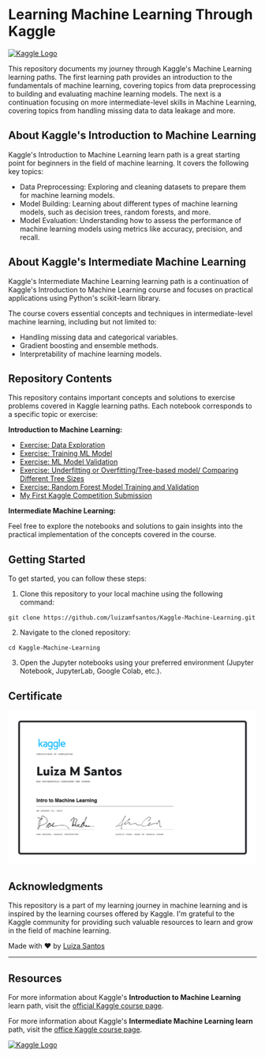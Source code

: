 # Learning Machine Learning Through Kaggle

[<img src="https://upload.wikimedia.org/wikipedia/commons/7/7c/Kaggle_logo.png" alt="Kaggle Logo" width="250">](https://www.kaggle.com/learn/intro-to-machine-learning)


This repository documents my journey through Kaggle's Machine Learning learning paths. The first learning path provides an introduction to the fundamentals of machine learning, covering topics from data preprocessing to building and evaluating machine learning models. The next is a continuation focusing on more intermediate-level skills in Machine Learning, covering topics from handling missing data to data leakage and more. 

## About Kaggle's Introduction to Machine Learning

Kaggle's Introduction to Machine Learning learn path is a great starting point for beginners in the field of machine learning. It covers the following key topics:

- Data Preprocessing: Exploring and cleaning datasets to prepare them for machine learning models.
- Model Building: Learning about different types of machine learning models, such as decision trees, random forests, and more.
- Model Evaluation: Understanding how to assess the performance of machine learning models using metrics like accuracy, precision, and recall.

## About Kaggle's Intermediate Machine Learning

Kaggle's Intermediate Machine Learning learning path is a continuation of Kaggle's Introduction to Machine Learning course and focuses on practical applications using Python's scikit-learn library.

The course covers essential concepts and techniques in intermediate-level machine learning, including but not limited to:

- Handling missing data and categorical variables.
- Gradient boosting and ensemble methods.
- Interpretability of machine learning models.

## Repository Contents

This repository contains important concepts and solutions to exercise problems covered in Kaggle learning paths. Each notebook corresponds to a specific topic or exercise:


**Introduction to Machine Learning:**
- [Exercise: Data Exploration](exercise-explore-your-data.ipynb)
- [Exercise: Training ML Model](exercise-your-first-machine-learning-model.ipynb)
- [Exercise: ML Model Validation](exercise-model-validation.ipynb)
- [Exercise: Underfitting or Overfitting/Tree-based model/ Comparing Different Tree Sizes](exercise-underfitting-and-overfitting.ipynb)
- [Exercise: Random Forest Model Training and Validation](exercise-random-forests.ipynb)
- [My First Kaggle Competition Submission](exercise-machine-learning-competitions.ipynb)


**Intermediate Machine Learning:**


Feel free to explore the notebooks and solutions to gain insights into the practical implementation of the concepts covered in the course.

## Getting Started

To get started, you can follow these steps:

1. Clone this repository to your local machine using the following command:
```
git clone https://github.com/luizamfsantos/Kaggle-Machine-Learning.git
```
2. Navigate to the cloned repository:
```
cd Kaggle-Machine-Learning
```

3. Open the Jupyter notebooks using your preferred environment (Jupyter Notebook, JupyterLab, Google Colab, etc.).
   
## Certificate
![Certificate](https://github.com/luizamfsantos/Kaggle-Machine-Learning/blob/6867a928e73af15c5a35bcd35ee33403d020bbc5/Luiza%20M%20Santos%20-%20Intro%20to%20Machine%20Learning.png)


## Acknowledgments

This repository is a part of my learning journey in machine learning and is inspired by the learning courses offered by Kaggle. I'm grateful to the Kaggle community for providing such valuable resources to learn and grow in the field of machine learning.

Made with ❤️ by [Luiza Santos](https://github.com/luizamfsantos)

---

## Resources 
For more information about Kaggle's **Introduction to Machine Learning** learn path, visit the [official Kaggle course page](https://www.kaggle.com/learn/intro-to-machine-learning).

For more information about Kaggle's **Intermediate Machine Learning learn** path, visit the [office Kaggle course page](https://www.kaggle.com/learn/intermediate-machine-learning).


[![Kaggle Logo](https://upload.wikimedia.org/wikipedia/commons/7/7c/Kaggle_logo.png)](https://www.kaggle.com/learn/intro-to-machine-learning)
